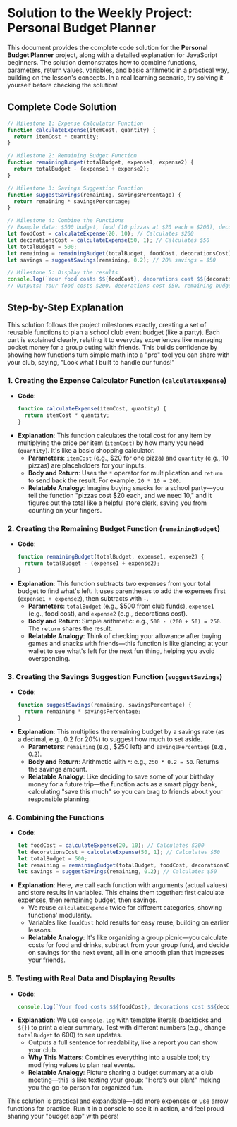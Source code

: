 # Solution to the Weekly Project: Personal Budget Planner

This document provides the complete code solution for the **Personal Budget Planner** project, along with a detailed explanation for JavaScript beginners. The solution demonstrates how to combine functions, parameters, return values, variables, and basic arithmetic in a practical way, building on the lesson's concepts. In a real learning scenario, try solving it yourself before checking the solution!

## Complete Code Solution

```javascript
// Milestone 1: Expense Calculator Function
function calculateExpense(itemCost, quantity) {
  return itemCost * quantity;
}

// Milestone 2: Remaining Budget Function
function remainingBudget(totalBudget, expense1, expense2) {
  return totalBudget - (expense1 + expense2);
}

// Milestone 3: Savings Suggestion Function
function suggestSavings(remaining, savingsPercentage) {
  return remaining * savingsPercentage;
}

// Milestone 4: Combine the Functions
// Example data: $500 budget, food (10 pizzas at $20 each = $200), decorations ($50)
let foodCost = calculateExpense(20, 10); // Calculates $200
let decorationsCost = calculateExpense(50, 1); // Calculates $50
let totalBudget = 500;
let remaining = remainingBudget(totalBudget, foodCost, decorationsCost); // Calculates $250
let savings = suggestSavings(remaining, 0.2); // 20% savings = $50

// Milestone 5: Display the results
console.log(`Your food costs $${foodCost}, decorations cost $${decorationsCost}, remaining budget is $${remaining}, and you should save $${savings}.`);
// Outputs: Your food costs $200, decorations cost $50, remaining budget is $250, and you should save $50.
```

## Step-by-Step Explanation

This solution follows the project milestones exactly, creating a set of reusable functions to plan a school club event budget (like a party). Each part is explained clearly, relating it to everyday experiences like managing pocket money for a group outing with friends. This builds confidence by showing how functions turn simple math into a "pro" tool you can share with your club, saying, "Look what I built to handle our funds!"

### 1. Creating the Expense Calculator Function (`calculateExpense`)

- **Code**: 
  ```javascript
  function calculateExpense(itemCost, quantity) {
    return itemCost * quantity;
  }
  ```
- **Explanation**: This function calculates the total cost for any item by multiplying the price per item (`itemCost`) by how many you need (`quantity`). It's like a basic shopping calculator.
  - **Parameters**: `itemCost` (e.g., $20 for one pizza) and `quantity` (e.g., 10 pizzas) are placeholders for your inputs.
  - **Body and Return**: Uses the `*` operator for multiplication and `return` to send back the result. For example, `20 * 10 = 200`.
  - **Relatable Analogy**: Imagine buying snacks for a school party—you tell the function "pizzas cost $20 each, and we need 10," and it figures out the total like a helpful store clerk, saving you from counting on your fingers.

### 2. Creating the Remaining Budget Function (`remainingBudget`)

- **Code**: 
  ```javascript
  function remainingBudget(totalBudget, expense1, expense2) {
    return totalBudget - (expense1 + expense2);
  }
  ```
- **Explanation**: This function subtracts two expenses from your total budget to find what's left. It uses parentheses to add the expenses first (`expense1 + expense2`), then subtracts with `-`.
  - **Parameters**: `totalBudget` (e.g., $500 from club funds), `expense1` (e.g., food cost), and `expense2` (e.g., decorations cost).
  - **Body and Return**: Simple arithmetic: e.g., `500 - (200 + 50) = 250`. The `return` shares the result.
  - **Relatable Analogy**: Think of checking your allowance after buying games and snacks with friends—this function is like glancing at your wallet to see what's left for the next fun thing, helping you avoid overspending.

### 3. Creating the Savings Suggestion Function (`suggestSavings`)

- **Code**: 
  ```javascript
  function suggestSavings(remaining, savingsPercentage) {
    return remaining * savingsPercentage;
  }
  ```
- **Explanation**: This multiplies the remaining budget by a savings rate (as a decimal, e.g., 0.2 for 20%) to suggest how much to set aside.
  - **Parameters**: `remaining` (e.g., $250 left) and `savingsPercentage` (e.g., 0.2).
  - **Body and Return**: Arithmetic with `*`: e.g., `250 * 0.2 = 50`. Returns the savings amount.
  - **Relatable Analogy**: Like deciding to save some of your birthday money for a future trip—the function acts as a smart piggy bank, calculating "save this much" so you can brag to friends about your responsible planning.

### 4. Combining the Functions

- **Code**: 
  ```javascript
  let foodCost = calculateExpense(20, 10); // Calculates $200
  let decorationsCost = calculateExpense(50, 1); // Calculates $50
  let totalBudget = 500;
  let remaining = remainingBudget(totalBudget, foodCost, decorationsCost); // Calculates $250
  let savings = suggestSavings(remaining, 0.2); // Calculates $50
  ```
- **Explanation**: Here, we call each function with arguments (actual values) and store results in variables. This chains them together: first calculate expenses, then remaining budget, then savings.
  - We reuse `calculateExpense` twice for different categories, showing functions' modularity.
  - Variables like `foodCost` hold results for easy reuse, building on earlier lessons.
  - **Relatable Analogy**: It's like organizing a group picnic—you calculate costs for food and drinks, subtract from your group fund, and decide on savings for the next event, all in one smooth plan that impresses your friends.

### 5. Testing with Real Data and Displaying Results

- **Code**: 
  ```javascript
  console.log(`Your food costs $${foodCost}, decorations cost $${decorationsCost}, remaining budget is $${remaining}, and you should save $${savings}.`);
  ```
- **Explanation**: We use `console.log` with template literals (backticks and `${}`) to print a clear summary. Test with different numbers (e.g., change `totalBudget` to 600) to see updates.
  - Outputs a full sentence for readability, like a report you can show your club.
  - **Why This Matters**: Combines everything into a usable tool; try modifying values to plan real events.
  - **Relatable Analogy**: Picture sharing a budget summary at a club meeting—this is like texting your group: "Here's our plan!" making you the go-to person for organized fun.

This solution is practical and expandable—add more expenses or use arrow functions for practice. Run it in a console to see it in action, and feel proud sharing your "budget app" with peers!